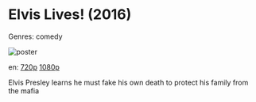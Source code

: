 # Elvis Lives! (2016)

Genres: comedy

![poster](http://image.tmdb.org/t/p/w500/AtkpskwCwGqmwGy465zHbxIU4w4.jpg)

en:
  [720p](magnet:?xt=urn:btih:F9382152E2C416494A86E836F5C259FA1D8A29E1&tr=udp://glotorrents.pw:6969/announce&tr=udp://tracker.opentrackr.org:1337/announce&tr=udp://torrent.gresille.org:80/announce&tr=udp://tracker.openbittorrent.com:80&tr=udp://tracker.coppersurfer.tk:6969&tr=udp://tracker.leechers-paradise.org:6969&tr=udp://p4p.arenabg.ch:1337&tr=udp://tracker.internetwarriors.net:1337)
  [1080p](magnet:?xt=urn:btih:AEBA07E4280F67E48ADC5CD5D38FA497B641D211&tr=udp://glotorrents.pw:6969/announce&tr=udp://tracker.opentrackr.org:1337/announce&tr=udp://torrent.gresille.org:80/announce&tr=udp://tracker.openbittorrent.com:80&tr=udp://tracker.coppersurfer.tk:6969&tr=udp://tracker.leechers-paradise.org:6969&tr=udp://p4p.arenabg.ch:1337&tr=udp://tracker.internetwarriors.net:1337)
  


Elvis Presley learns he must fake his own death to protect his family from the mafia